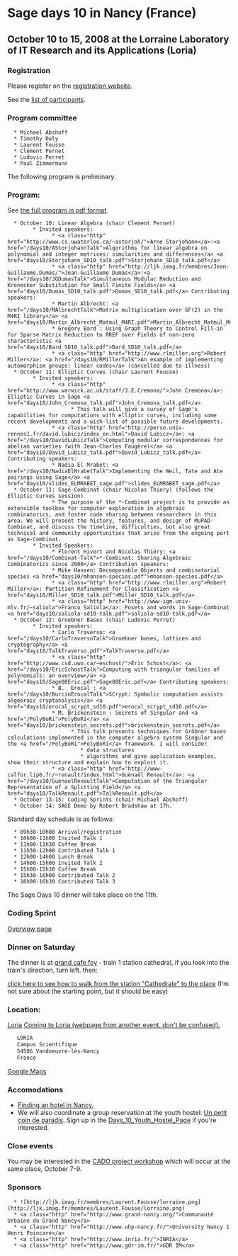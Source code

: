 

# Sage days 10 in Nancy (France)


## October 10 to 15, 2008 at the Lorraine Laboratory of IT Research and its Applications (Loria)


### Registration

Please register on the <a class="http" href="http://registration.net-resa.com/cgi-bin/WebObjects/gnetresa.woa/wa/newParticipant?idevt=281&amp;profil=396">registration website</a>. 

See the <a class="http" href="http://www.loria.fr/~zimmerma/sd10_participants.pdf">list of participants</a>. 


### Program committee

      * Michael Abshoff 
      * Timothy Daly 
      * Laurent Fousse 
      * Clément Pernet 
      * Ludovic Perret 
      * Paul Zimmermann 
The following program is preliminary. 


### Program:

See <a class="http" href="http://www.loria.fr/~zimmerma/sd10_schedule.pdf">the full program in pdf format</a>. 

      * October 10: Linear Algebra (chair Clement Pernet) 
            * Invited speakers: 
                  * <a class="http" href="http://www.cs.uwaterloo.ca/~astorjoh/">Arne Storjohann</a>:<a href="/days10/AStorjohannTalk">Algorithms for linear algebra on polynomial and integer matrices: similarities and differences</a> <a href="days10/Storjohann_SD10_talk.pdf">Storjohann_SD10_talk.pdf</a> 
                  * <a class="http" href="http://ljk.imag.fr/membres/Jean-Guillaume.Dumas/">Jean-Guillaume Dumas</a>:<a href="/days10/JGDumasTalk">Simultaneous Modular Reduction and Kronecker Substitution for Small Finite Fields</a> <a href="days10/Dumas_SD10_talk.pdf">Dumas_SD10_talk.pdf</a> Contributing speakers: 
                  * Martin Albrecht: <a href="/days10/MAlbrechtTalk">Matrix multiplication over GF(2) in the M4RI library</a> <a href="days10/Martin_Albrecht_Matmul_M4RI.pdf">Martin_Albrecht_Matmul_M4RI.pdf</a> 
                  * Gregory Bard : Using Graph Theory to Control Fill-in for Sparse Matrix Reduction to RREF over Fields of non-zero characteristic <a href="days10/Bard_SD10_talk.pdf">Bard_SD10_talk.pdf</a> 
                  * <a class="http" href="http://www.rlmiller.org">Robert Miller</a>: <a href="/days10/RMillerTalk">An example of implementing automorphism groups: linear codes</a> (cancelled due to illness) 
      * October 11: Elliptic Curves (chair Laurent Fousse) 
            * Invited speakers: 
                  * <a class="http" href="http://www.warwick.ac.uk/staff/J.E.Cremona/">John Cremona</a>: Elliptic Curves in Sage <a href="days10/John_Cremona_talk.pdf">John_Cremona_talk.pdf</a> 
                        * This talk will give a survey of Sage's capabilities for computations with elliptic curves, including some recent developments and a wish-list of possible future developments. 
                  * <a class="http" href="http://perso.univ-rennes1.fr/david.lubicz/index_en.html">David Lubicz</a>: <a href="/days10/DavidLubiczTalk">Computing modular correspondences for abelian varieties (with Jean-Charles Faugère)</a> <a href="days10/David_Lubicz_talk.pdf">David_Lubicz_talk.pdf</a> Contributing speakers: 
                  * Nadia El Mrabet: <a href="/days10/NadiaElMrabetTalk">Implementing the Weil, Tate and Ate pairings using Sage</a> <a href="days10/slides_ELMRABET_sage.pdf">slides_ELMRABET_sage.pdf</a> 
      * October 11: Sage-Combinat (chair Nicolas Thiery) (follows the Elliptic Curves session) 
                  * The purpose of the *-Combinat project is to provide an extensible toolbox for computer exploration in algebraic combinatorics, and foster code sharing between researchers in this area. We will present the history, features, and design of MuPAD-Combinat, and discuss the timeline, difficulties, but also great technical and community opportunities that arise from the ongoing port as Sage-Combinat. 
            * Invited Speakers: 
                  * Florent Hivert and Nicolas Thiéry: <a href="/days10/Combinat-Talk">*-Combinat: Sharing Algebraic Combinatorics since 2000</a> Contribution speakers: 
                  * Mike Hansen: Decomposable Objects and combinatorial species <a href="days10/mhansen-species.pdf">mhansen-species.pdf</a> 
                  * <a class="http" href="http://www.rlmiller.org">Robert Miller</a>: Partition Refinement for Classification <a href="days10/Miller_SD10_talk.pdf">Miller_SD10_talk.pdf</a> 
                  * <a class="http" href="http://www-igm.univ-mlv.fr/~saliola">Franco Saliola</a>: Posets and words in Sage-Combinat <a href="days10/saliola-sd10-talk.pdf">saliola-sd10-talk.pdf</a> 
      * October 12: Groebner Bases (chair Ludovic Perret) 
            * Invited speakers: 
                  * Carlo Traverso: <a href="/days10/CarloTraversoTalk">Groebner bases, lattices and cryptography</a> <a href="days10/TalkTraverso.pdf">TalkTraverso.pdf</a> 
                  * <a class="http" href="http://www.csd.uwo.ca/~eschost/">Éric Schost</a>: <a href="/days10/EricSchostTalk">Computing with triangular families of polynomials: an overview</a> <a href="days10/Sage08Eric.pdf">Sage08Eric.pdf</a> Contributing speakers: 
                  * B.  Erocal : <a href="/days10/BurcinErocalTalk">SCrypt: Symbolic computation assists algebraic cryptanalysis</a> <a href="days10/erocal_scrypt_sd10.pdf">erocal_scrypt_sd10.pdf</a> 
                  * M. Brickenstein : Secrets of Singular and <a href="/PolyBoRi">PolyBoRi</a> <a href="days10/brickenstein_secrets.pdf">brickenstein_secrets.pdf</a> 
                        * This talk presents techniques for Gröbner bases calculations implemented in the computer algebra system Singular and the <a href="/PolyBoRi">PolyBoRi</a> framework. I will consider 
                           * data structures 
                           * algorithms and give application examples, show their structure and explain how to exploit it. 
                  * <a class="http" href="http://www-calfor.lip6.fr/~renault/index.html">Guénaël Renault</a>: <a href="/days10/GuenaelRenaultTalk">Computation of the Triangular Representation of a Splitting Field</a> <a href="days10/TalkRenault.pdf">TalkRenault.pdf</a> 
      * October 13-15: Coding Sprints (chair Michael Abshoff) 
      * October 14: SAGE Demo by Robert Bradshaw at 17h. 
Standard day schedule is as follows: 

      * 09h30-10h00 Arrival/registration 
      * 10h00-11h00 Invited Talk 1 
      * 11h00-11h30 Coffee Break 
      * 11h30-12h00 Contributed Talk 1 
      * 12h00-14h00 Lunch Break 
      * 14h00-15h00 Invited Talk 2 
      * 15h00-15h30 Coffee Break 
      * 15h30-16h00 Contributed Talk 2 
      * 16h00-16h30 Contributed Talk 3 
The Sage Days 10 dinner will take place on the 11th. 


### Coding Sprint

<a href="/days10/CodingSprint">Overview page</a> 


### Dinner on Saturday

The dinner is at <a class="http" href="http://maps.google.com/maps?f=q&amp;hl=en&amp;geocode=&amp;q=cafe+foy&amp;sll=48.693892,6.182599&amp;sspn=0.008342,0.022745&amp;ie=UTF8&amp;ll=48.693262,6.18394&amp;spn=0.004171,0.011373&amp;t=h&amp;z=17&amp;iwloc=A">grand cafe foy</a> - train 1 station cathedral, if you look into the train's direction, turn left. then: 

<a class="http" href="http://maps.google.com/maps?f=d&amp;saddr=Rue+Saint-Georges&amp;daddr=1,+Place+Stanislas,+54000+Nancy,+France+(Grand+Cafe+Foy)&amp;hl=en&amp;geocode=Fdr65gIdqmReAA%3B&amp;mra=ls&amp;dirflg=w&amp;sll=48.691343,6.184273&amp;sspn=0.004171,0.011373&amp;ie=UTF8&amp;t=h&amp;z=18">click here to see how to walk from the station "Cathedrale" to the place</a> (I'm not sure about the starting point, but it should be easy) 


### Location:

<a class="http" href="http://www.loria.fr/presentation-en">Loria</a> <a class="http" href="http://cado.gforge.inria.fr/workshop/venue.html">Coming to Loria (webpage from another event, don't be confused).</a> 


```txt
   LORIA
   Campus Scientifique
   54506 Vandoeuvre-lès-Nancy
   France
```
<a class="http" href="http://maps.google.fr/maps?f=q&amp;hl=en&amp;geocode=&amp;ie=UTF8&amp;ll=48.665497,6.157295&amp;spn=0.002643,0.00501&amp;t=h&amp;z=18">Google Maps</a> 


### Accomodations

   * <a class="http" href="http://www.ot-nancy.fr/uk/centre_historique/index.php">Finding an hotel in Nancy.</a> 
   * We will also coordinate a group reservation at the youth hostel: <a class="http" href="http://www.fuaj.org/Nancy#">Un petit coin de paradis</a>. Sign up in the <a href="/Days_10_Youth_Hostel_Page">Days_10_Youth_Hostel_Page</a> if you're interested. 

### Close events

You may be interested in the <a class="http" href="http://cado.gforge.inria.fr/workshop/">CADO project workshop</a> which will occur at the same place, October 7-9. 


### Sponsors

      * ![http://ljk.imag.fr/membres/Laurent.Fousse/lorraine.png](http://ljk.imag.fr/membres/Laurent.Fousse/lorraine.png) 
      * <a class="http" href="http://www.grand-nancy.org/">Communauté Urbaine du Grand Nancy</a> 
      * <a class="http" href="http://www.uhp-nancy.fr/">University Nancy 1 Henri Poincaré</a> 
      * <a class="http" href="http://www.inria.fr/">INRIA</a> 
      * <a class="http" href="http://www.gdr-im.fr/">GDR IM</a> 